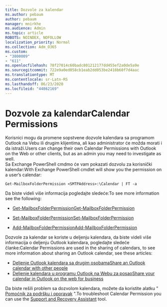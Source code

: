 ```yaml
---
title: Dozvole za kalendar
ms.author: pebaum
author: pebaum
manager: mnirkhe
ms.audience: Admin
ms.topic: article
ROBOTS: NOINDEX, NOFOLLOW
localization_priority: Normal
ms.collection: Adm_O365
ms.custom:
- "3800009"
- "611"
ms.openlocfilehash: 78f27014c60badc801212177dd455ef2a0de5a9e
ms.sourcegitcommit: 722e9a0ed058cb1eab2dd053be2418b60f7d4aac
ms.translationtype: MT
ms.contentlocale: sr-Latn-RS
ms.lasthandoff: 06/23/2020
ms.locfileid: "44862169"
---
```

# <a name="calendar-permissions"></a><span data-ttu-id="c3f1b-102">Dozvole za kalendar</span><span class="sxs-lookup"><span data-stu-id="c3f1b-102">Calendar Permissions</span></span>

<span data-ttu-id="c3f1b-103">Korisnici mogu da promene sopstvene dozvole kalendara sa programom Outlook na Vebu ili drugim klijentima, ali kao administrator će možda morati i da istraži.</span><span class="sxs-lookup"><span data-stu-id="c3f1b-103">Users can change their own Calendar Permissions with Outlook on the Web or other clients, but as an admin you may need to investigate as well.</span></span>  
<span data-ttu-id="c3f1b-104">Sa Exchange PowerShell cmdmo će vam pokazati dozvolu za korisnički kalendar:</span><span class="sxs-lookup"><span data-stu-id="c3f1b-104">With Exchange PowerShell cmdlet will show you the permission on a user’s calendar:</span></span>

`Get-MailboxFolderPermission <SMTPAddress>:\Calendar | FT -a`

<span data-ttu-id="c3f1b-105">Da biste videli više informacija pogledajte sledeće:</span><span class="sxs-lookup"><span data-stu-id="c3f1b-105">To see more information see the following:</span></span>

- [<span data-ttu-id="c3f1b-106">Get-MailboxFolderPermission</span><span class="sxs-lookup"><span data-stu-id="c3f1b-106">Get-MailboxFolderPermission</span></span>](https://docs.microsoft.com/powershell/module/exchange/get-mailboxfolderpermission?view=exchange-ps)

- [<span data-ttu-id="c3f1b-107">Set-MailboxFolderPermission</span><span class="sxs-lookup"><span data-stu-id="c3f1b-107">Set-MailboxFolderPermission</span></span>](https://docs.microsoft.com/powershell/module/exchange/set-mailboxfolderpermission?view=exchange-ps)

- [<span data-ttu-id="c3f1b-108">Add-MailboxFolderPermission</span><span class="sxs-lookup"><span data-stu-id="c3f1b-108">Add-MailboxFolderPermission</span></span>](https://office.visualstudio.com/DefaultCollection/MAX/_queries/query/Add-MailboxFolderPermission)

<span data-ttu-id="c3f1b-109">Dozvole za kalendar se koriste u deljenju kalendara, da biste videli više informacija o deljenju Outlook kalendara, pogledajte sledeće članke:</span><span class="sxs-lookup"><span data-stu-id="c3f1b-109">Calendar Permissions are used in the sharing of calendars, to see more information about sharing an Outlook calendar, see these articles:</span></span>

- [<span data-ttu-id="c3f1b-110">Deljenje Outlook kalendara sa drugim osobama</span><span class="sxs-lookup"><span data-stu-id="c3f1b-110">Share an Outlook calendar with other people</span></span>](https://support.office.com/article/353ed2c1-3ec5-449d-8c73-6931a0adab88)
- [<span data-ttu-id="c3f1b-111">Deljenje kalendara u programu Outlook na Webu za posao</span><span class="sxs-lookup"><span data-stu-id="c3f1b-111">Share your calendar in Outlook on the web for business</span></span>](https://support.office.com/article/7ecef8ae-139c-40d9-bae2-a23977ee58d5)

<span data-ttu-id="c3f1b-112">Da biste rešili problem sa dozvolom kalendara, možete da koristite alatku " [Pomoćnik za podršku i oporavak](https://support.microsoft.com/office/e90bb691-c2a7-4697-a94f-88836856c72f) ".</span><span class="sxs-lookup"><span data-stu-id="c3f1b-112">To troubleshoot Calendar Permission you can use the [Support and Recovery Assistant](https://support.microsoft.com/office/e90bb691-c2a7-4697-a94f-88836856c72f) tool.</span></span>